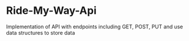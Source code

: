 # Ride-My-Way-Api
Implementation of API with endpoints including GET, POST, PUT and use data structures to store data 
